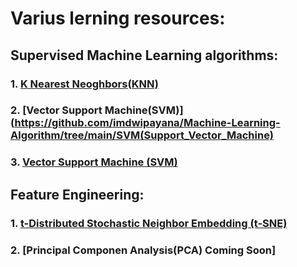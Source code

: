 # Varius lerning resources:
## Supervised Machine Learning algorithms:
### 1. [K Nearest Neoghbors(KNN)](https://github.com/imdwipayana/Machine-Learning-Algorithm/blob/main/KNN(K-NearestNeighbors)/KNN(K-NearestNeighbors).ipynb)

### 2. [Vector Support Machine(SVM)](https://github.com/imdwipayana/Machine-Learning-Algorithm/tree/main/SVM(Support_Vector_Machine)

### 3. [Vector Support Machine (SVM)]()

## Feature Engineering:
### 1. [t-Distributed Stochastic Neighbor Embedding (t-SNE)](https://github.com/imdwipayana/Machine-Learning-Algorithm/blob/main/tSNE/tSNE.ipynb)
### 2. [Principal Componen Analysis(PCA) Coming Soon]
